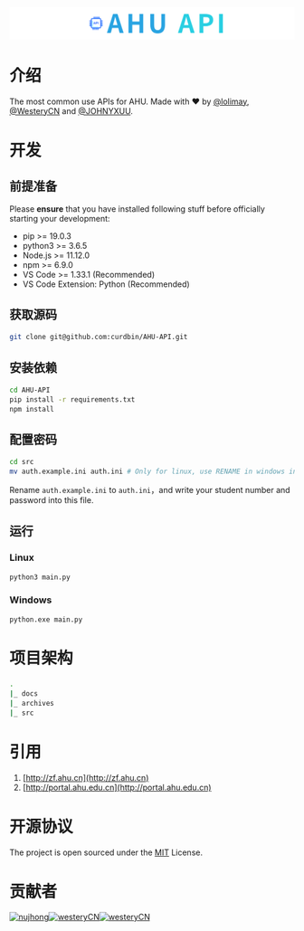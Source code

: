 <p align="center">
  <img src="./docs/images/logo.png">
</p>

# 介绍
The most common use APIs for AHU. Made with ❤ by [@lolimay](https://github.com/lolimay), [@WesteryCN](https://github.com/WesteryCN) and [@JOHNYXUU](https://github.com/JOHNYXUU).

# 开发
## 前提准备
Please **ensure** that you have installed following stuff before officially starting your development:
- pip >= 19.0.3
- python3 >= 3.6.5
- Node.js >= 11.12.0
- npm >= 6.9.0
- VS Code >= 1.33.1 (Recommended)
- VS Code Extension: Python (Recommended)

## 获取源码
````bash
git clone git@github.com:curdbin/AHU-API.git
````
## 安装依赖
````bash
cd AHU-API
pip install -r requirements.txt
npm install
````
## 配置密码
````bash
cd src
mv auth.example.ini auth.ini # Only for linux, use RENAME in windows instead.
````
Rename `auth.example.ini` to `auth.ini`，and write your student number and password into this file.

## 运行
### Linux
````
python3 main.py
````
### Windows
````
python.exe main.py
````

# 项目架构
````bash
.
|_ docs
|_ archives
|_ src
````

# 引用
1. [http://zf.ahu.cn](http://zf.ahu.cn)
2. [http://portal.ahu.edu.cn](http://portal.ahu.edu.cn)

# 开源协议
The project is open sourced under the [MIT](./LICENSE) License.

# 贡献者
[<img alt="nujhong" src="https://avatars3.githubusercontent.com/u/32427260?s=460&v=4&s=117" width="117">](https://github.com/lolimay)[<img alt="westeryCN" src="https://avatars1.githubusercontent.com/u/37997096?s=460&v=4&s=117" width="117">](https://github.com/westeryCN)[<img alt="westeryCN" src="https://avatars1.githubusercontent.com/u/49187119?s=460&s=117" width="117">](https://github.com/JOHNYXUU)